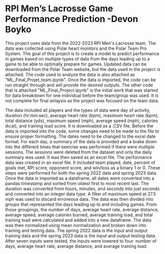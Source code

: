 # RPI Men’s Lacrosse Game Performance Prediction -Devon Boyko

This project uses data from the 2022-2023 RPI Men's Lacrosse team. The data was collected using Polar heart monitors and the Polar Team Pro System. The goal of this project is to create a model to predict performance in games based on multiple types of data from the days leading up to a game to be able to optimally prepare for games. Updated data can be downloaded from the Polar Team website, but the data used in the project is attached. The code used to analyze the data is also attached as "ML_Final_Projet_team.ipynb". Once the data is imported, the code can be run straight through and will provide the desired outputs. The other code that is attached "ML_Final_Project.ipynb" is the initial work that was started for data breakdown for one individual before the team/group was used. It is not complete for final anlaysis as the project was focused on the team data.

The data included all players and the types of data were day of activity, duration (hr:min:sec), average heart rate (bpm), maximum heart rate (bpm), total distance (yds), maximum speed (mph), average speed (mph), calories (kcal), and training load score. It is downloaded as a .CSV file. Before the data is imported into the code, some changes need to be made to the file to ensure proper formatting. The dates need to be changed to the excel date format. For each day, a summary of the data is provided and a brake down into the different times that exercise was performed if there were multiple sessions. The sessions were deleted from the dataset and only the daily summary was used. It was then saved as an excel file. The performance data was created in an excel file. It included team played, date, percent of goals met, RPI score, opponent score, and win/loss as a binary 1 or 0. These steps were performed for both the spring 2022 data and spring 2023 data. Once the data is imported as a dataframe, all dates were converted into a pandas timestamp and sorted from oldest first to most recent last. The duration was converted from hours, minutes, and seconds into just seconds and converted into an integer data type. A filter of maximum speed at 27.5 mph was used to discard erroneous data. The data was then divided into groups that represented the days leading up to and including games. From those groupings, the number of days, average heart rate, average distance, average speed, average calories burned, average training load, and total training load were calculated and added into a new dataframe. The data was then normalized using mean normalization and broken down into training and testing data. The spring 2022 data is the input and output training data and the spring 2023 data is the input and output testing data. After seven inputs were tested, the inputs were lowered to four: number of days, average heart rate, average distance, and average training load.
